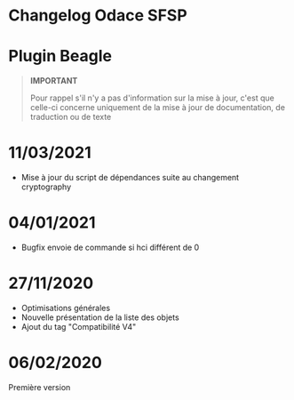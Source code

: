 # Changelog Odace SFSP

# Plugin Beagle

>**IMPORTANT**
>
>Pour rappel s'il n'y a pas d'information sur la mise à jour, c'est que celle-ci concerne uniquement de la mise à jour de documentation, de traduction ou de texte

# 11/03/2021

- Mise à jour du script de dépendances suite au changement cryptography

# 04/01/2021

- Bugfix envoie de commande si hci différent de 0

# 27/11/2020

- Optimisations générales
- Nouvelle présentation de la liste des objets
- Ajout du tag "Compatibilité V4"


# 06/02/2020

Première version
